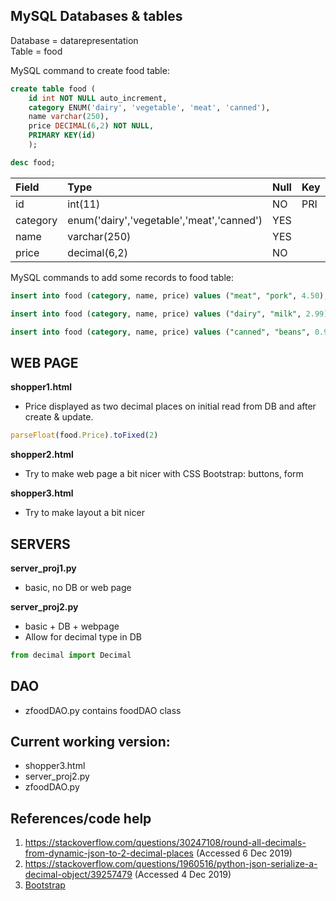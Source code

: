 ## MySQL Databases & tables

Database = datarepresentation  
Table = food

MySQL command to create food table:
```SQL
create table food (
    id int NOT NULL auto_increment,
    category ENUM('dairy', 'vegetable', 'meat', 'canned'),
    name varchar(250),
    price DECIMAL(6,2) NOT NULL,
    PRIMARY KEY(id)
    );
```
```SQL
desc food;
```

| Field    | Type                                      | Null | Key | Default | Extra          |
|:---------|:------------------------------------------|:-----|:----|:--------|:---------------|
| id       | int(11)                                   | NO   | PRI | NULL    | auto_increment |
| category | enum('dairy','vegetable','meat','canned') | YES  |     | NULL    |                |
| name     | varchar(250)                              | YES  |     | NULL    |                |
| price    | decimal(6,2)                              | NO   |     | NULL    |                |

MySQL commands to add some records to food table:
```SQL
insert into food (category, name, price) values ("meat", "pork", 4.50);
```
```SQL
insert into food (category, name, price) values ("dairy", "milk", 2.99);
```
```SQL
insert into food (category, name, price) values ("canned", "beans", 0.99);
```


## WEB PAGE

**shopper1.html**

- Price displayed as two decimal places on initial read from DB and after create & update.
```javascript
parseFloat(food.Price).toFixed(2)
```

**shopper2.html**

- Try to make web page a bit nicer with CSS Bootstrap: buttons, form

**shopper3.html**

- Try to make layout a bit nicer

## SERVERS

**server_proj1.py**

- basic, no DB or web page

**server_proj2.py**

- basic + DB + webpage
- Allow for decimal type in DB
```python
from decimal import Decimal
```
## DAO
- zfoodDAO.py contains foodDAO class

## Current working version:
- shopper3.html
- server_proj2.py
- zfoodDAO.py

## References/code help
1. https://stackoverflow.com/questions/30247108/round-all-decimals-from-dynamic-json-to-2-decimal-places
(Accessed 6 Dec 2019)
2. https://stackoverflow.com/questions/1960516/python-json-serialize-a-decimal-object/39257479 (Accessed 4 Dec 2019)
3. [Bootstrap](https://getbootstrap.com/docs/3.4/)